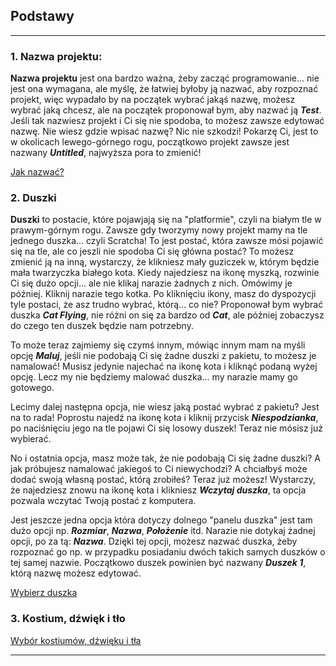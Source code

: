 ## Podstawy
----------------------

### 1. Nazwa projektu:

**Nazwa projektu** jest ona bardzo ważna, żeby zacząć programowanie... nie jest ona wymagana, ale myślę, że łatwiej byłoby ją nazwać, aby rozpoznać projekt, więc wypadało by na początek wybrać jakąś nazwę, możesz wybrać jaką chcesz, ale na początek proponował bym, aby nazwać ją **_Test_**. Jeśli tak nazwiesz projekt i Ci się nie spodoba, to możesz zawsze edytować nazwę. Nie wiesz gdzie wpisać nazwę? Nic nie szkodzi! Pokarzę Ci, jest to w okolicach lewego-górnego rogu, początkowo projekt zawsze jest nazwany **_Untitled_**, najwyższa pora to zmienić!

[Jak nazwać?](...)

### 2. Duszki

**Duszki** to postacie, które pojawjają się na "platformie", czyli na białym tle w prawym-górnym rogu. Zawsze gdy tworzymy nowy projekt mamy na tle jednego duszka... czyli Scratcha! To jest postać, która zawsze mósi pojawić się na tle, ale co jeszli nie spodoba Ci się główna postać? To możesz zmienić ją na inną, wystarczy, że klikniesz mały guziczek w, którym będzie mała twarzyczka białego kota. Kiedy najedziesz na ikonę myszką, rozwinie Ci się dużo opcji... ale nie klikaj narazie żadnych z nich. Omówimy je później. Kliknij narazie tego kotka. Po kliknięciu ikony, masz do dyspozycji tyle postaci, że asz trudno wybrać, którą... co nie? Proponował bym wybrać duszka **_Cat Flying_**, nie różni on się za bardzo od **_Cat_**, ale później zobaczysz do czego ten duszek będzie nam potrzebny.

To może teraz zajmiemy się czymś innym, mówiąc innym mam na myśli opcję **_Maluj_**, jeśli nie podobają Ci się żadne duszki z pakietu, to możesz je namalować! Musisz jedynie najechać na ikonę kota i kliknąć podaną wyżej opcję. Lecz my nie będziemy malować duszka... my narazie mamy go gotowego.

Lecimy dalej następna opcja, nie wiesz jaką postać wybrać z pakietu? Jest na to rada! Poprostu najedź na ikonę kota i kliknij przycisk **_Niespodzianka_**, po naciśnięciu jego na tle pojawi Ci się losowy duszek! Teraz nie mósisz już wybierać.

No i ostatnia opcja, masz może tak, że nie podobają Ci się żadne duszki? A jak próbujesz namalować jakiegoś to Ci niewychodzi? A chciałbyś może dodać swoją własną postać, którą zrobiłeś? Teraz już możesz! Wystarczy, że najedziesz znowu na ikonę kota i klikniesz **_Wczytaj duszka_**, ta opcja pozwala wczytać Twoją postać z komputera.

Jest jeszcze jedna opcja która dotyczy dolnego "panelu duszka" jest tam dużo opcji np. **_Rozmiar_**, **_Nazwa_**, **_Położenie_** itd. Narazie nie dotykaj żadnej opcji, po za tą: **_Nazwa_**. Dzięki tej opcji, możesz nazwać duszka, żeby rozpoznać go np. w przypadku posiadaniu dwóch takich samych duszków o tej samej nazwie. Początkowo duszek powinien być nazwany **_Duszek 1_**, którą nazwę możesz edytować.

[Wybierz duszka](...)

### 3. Kostium, dźwięk i tło




[Wybór kostiumów, dźwięku i tła](...)

----------------------
